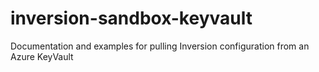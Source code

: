 # inversion-sandbox-keyvault
Documentation and examples for pulling Inversion configuration from an Azure KeyVault
